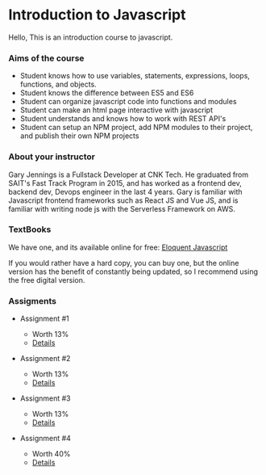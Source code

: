 # Introduction to Javascript

Hello, 
This is an introduction course to javascript. 



### Aims of the course
- Student knows how to use variables, statements, expressions, loops, functions, and objects.
- Student knows the difference between ES5 and ES6
- Student can organize javascript code into functions and modules
- Student can make an html page interactive with javascript
- Student understands and knows how to work with REST API's
- Student can setup an NPM project, add NPM modules to their project, and publish their own NPM projects

### About your instructor
Gary Jennings is a Fullstack Developer at CNK Tech. He graduated from SAIT's Fast Track Program in 2015, and has worked as a frontend dev, backend dev, Devops engineer in the last 4 years. Gary is familiar with Javascript frontend frameworks such as React JS and Vue JS, and is familiar with writing node js with the Serverless Framework on AWS.

### TextBooks
We have one, and its available online for free:
[Eloquent Javascript](https://eloquentjavascript.net/)

If you would rather have a hard copy, you can buy one, but the online version has the benefit of constantly being updated, so I recommend using the free digital version.

### Assigments
- Assignment #1
  - Worth 13%
  - [Details]()
  
- Assignment #2
  - Worth 13%
  - [Details]()
  
- Assignment #3
  - Worth 13%
  - [Details]()
  
- Assignment #4
  - Worth 40%
  - [Details]()
